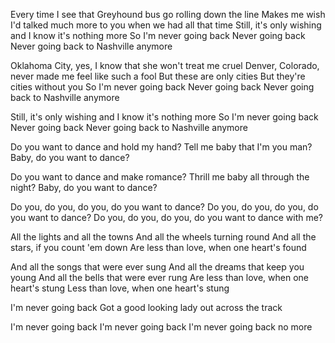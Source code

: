 Every time I see that Greyhound bus go rolling down the line
Makes me wish I'd talked much more to you when we had all that time
Still, it's only wishing and I know it's nothing more
So I'm never going back
Never going back
Never going back to Nashville anymore

Oklahoma City, yes, I know that she won't treat me cruel
Denver, Colorado, never made me feel like such a fool
But these are only cities
But they're cities without you
So I'm never going back
Never going back
Never going back to Nashville anymore

Still, it's only wishing and I know it's nothing more
So I'm never going back
Never going back
Never going back to Nashville anymore


Do you want to dance and hold my hand?
Tell me baby that I'm you man?
Baby, do you want to dance?

Do you want to dance and make romance?
Thrill me baby all through the night?
Baby, do you want to dance?

Do you, do you, do you, do you want to dance?
Do you, do you, do you, do you want to dance?
Do you, do you, do you, do you want to dance with me?


All the lights and all the towns
And all the wheels turning round
And all the stars, if you count 'em down
Are less than love, when one heart's found

And all the songs that were ever sung
And all the dreams that keep you young
And all the bells that were ever rung
Are less than love, when one heart's stung
Less than love, when one heart's stung


I'm never going back
Got a good looking lady out across the track

I'm never going back
I'm never going back
I'm never going back no more
